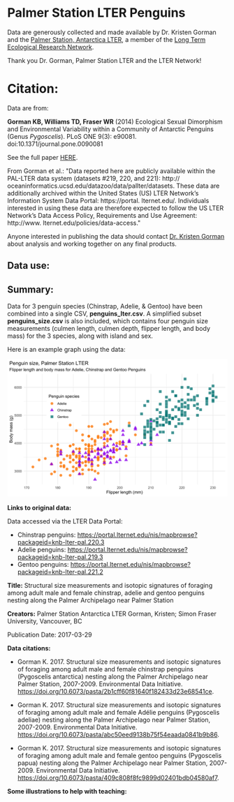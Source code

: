 # Palmer Station LTER Penguins

Data are generously collected and made available by Dr. Kristen Gorman and the [Palmer Station, Antarctica LTER](https://pal.lternet.edu/), a member of the [Long Term Ecological Research Network](https://lternet.edu/). 

Thank you Dr. Gorman, Palmer Station LTER and the LTER Network!

# Citation: 

Data are from: 

**Gorman KB, Williams TD, Fraser WR** (2014) Ecological Sexual Dimorphism and Environmental Variability within a Community of Antarctic Penguins (Genus *Pygoscelis*). PLoS ONE 9(3): e90081. doi:10.1371/journal.pone.0090081

See the full paper [HERE](https://journals.plos.org/plosone/article?id=10.1371/journal.pone.0090081). 

From Gorman et al.: "Data reported here are publicly available within the PAL-LTER data system (datasets #219, 220, and 221): http:// oceaninformatics.ucsd.edu/datazoo/data/pallter/datasets. These data are additionally archived within the United States (US) LTER Network’s Information System Data Portal: https://portal. lternet.edu/. Individuals interested in using these data are therefore expected to follow the US LTER Network’s Data Access Policy, Requirements and Use Agreement: http://www. lternet.edu/policies/data-access."

Anyone interested in publishing the data should contact [Dr. Kristen Gorman](https://www.uaf.edu/cfos/people/faculty/detail/kristen-gorman.php) about analysis and working together on any final products.

## Data use: 


## Summary:

Data for 3 penguin species (Chinstrap, Adelie, & Gentoo) have been combined into a single CSV, **penguins_lter.csv**. A simplified subset **penguins_size.csv** is also included, which contains four penguin size measurements (culmen length, culmen depth, flipper length, and body mass) for the 3 species, along with island and sex. 

Here is an example graph using the data:

<img src="figures/mass_flipper.png" width="600"/>


**Links to original data:** 

Data accessed via the LTER Data Portal: 

- Chinstrap penguins: https://portal.lternet.edu/nis/mapbrowse?packageid=knb-lter-pal.220.3
- Adelie penguins: https://portal.lternet.edu/nis/mapbrowse?packageid=knb-lter-pal.219.3
- Gentoo penguins: https://portal.lternet.edu/nis/mapbrowse?packageid=knb-lter-pal.221.2


**Title:** Structural size measurements and isotopic signatures of foraging among adult male and female chinstrap, adelie and gentoo penguins nesting along the Palmer Archipelago near Palmer Station
                                        
**Creators:** Palmer Station Antarctica LTER
Gorman, Kristen; Simon Fraser University, Vancouver, BC

Publication Date: 2017-03-29        

**Data citations:** 

- Gorman K. 2017. Structural size measurements and isotopic signatures of foraging among adult male and female chinstrap penguins (Pygoscelis antarctica) nesting along the Palmer Archipelago near Palmer Station, 2007-2009. Environmental Data Initiative. https://doi.org/10.6073/pasta/2b1cff60f81640f182433d23e68541ce. 

- Gorman K. 2017. Structural size measurements and isotopic signatures of foraging among adult male and female Adélie penguins (Pygoscelis adeliae) nesting along the Palmer Archipelago near Palmer Station, 2007-2009. Environmental Data Initiative. https://doi.org/10.6073/pasta/abc50eed9138b75f54eaada0841b9b86.

- Gorman K. 2017. Structural size measurements and isotopic signatures of foraging among adult male and female gentoo penguins (Pygoscelis papua) nesting along the Palmer Archipelago near Palmer Station, 2007-2009. Environmental Data Initiative. https://doi.org/10.6073/pasta/409c808f8fc9899d02401bdb04580af7.

**Some illustrations to help with teaching:**


